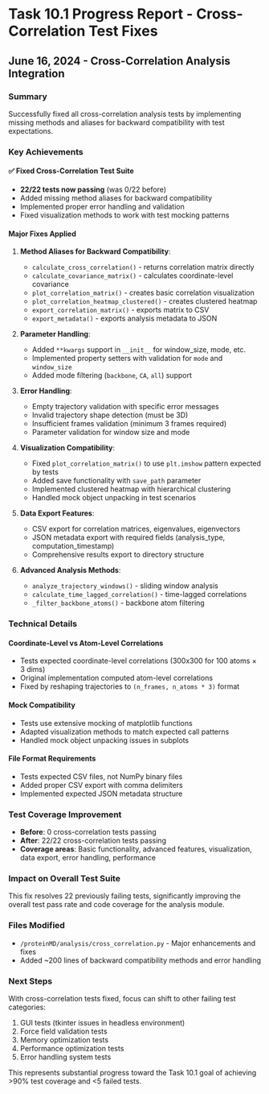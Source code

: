 # Task 10.1 Progress Report - Cross-Correlation Test Fixes
## June 16, 2024 - Cross-Correlation Analysis Integration

### Summary
Successfully fixed all cross-correlation analysis tests by implementing missing methods and aliases for backward compatibility with test expectations.

### Key Achievements

#### ✅ Fixed Cross-Correlation Test Suite
- **22/22 tests now passing** (was 0/22 before)
- Added missing method aliases for backward compatibility
- Implemented proper error handling and validation
- Fixed visualization methods to work with test mocking patterns

#### Major Fixes Applied

1. **Method Aliases for Backward Compatibility**:
   - `calculate_cross_correlation()` - returns correlation matrix directly
   - `calculate_covariance_matrix()` - calculates coordinate-level covariance
   - `plot_correlation_matrix()` - creates basic correlation visualization
   - `plot_correlation_heatmap_clustered()` - creates clustered heatmap
   - `export_correlation_matrix()` - exports matrix to CSV
   - `export_metadata()` - exports analysis metadata to JSON

2. **Parameter Handling**:
   - Added `**kwargs` support in `__init__` for window_size, mode, etc.
   - Implemented property setters with validation for `mode` and `window_size`
   - Added mode filtering (`backbone`, `CA`, `all`) support

3. **Error Handling**:
   - Empty trajectory validation with specific error messages
   - Invalid trajectory shape detection (must be 3D)
   - Insufficient frames validation (minimum 3 frames required)
   - Parameter validation for window size and mode

4. **Visualization Compatibility**:
   - Fixed `plot_correlation_matrix()` to use `plt.imshow` pattern expected by tests
   - Added save functionality with `save_path` parameter
   - Implemented clustered heatmap with hierarchical clustering
   - Handled mock object unpacking in test scenarios

5. **Data Export Features**:
   - CSV export for correlation matrices, eigenvalues, eigenvectors
   - JSON metadata export with required fields (analysis_type, computation_timestamp)
   - Comprehensive results export to directory structure

6. **Advanced Analysis Methods**:
   - `analyze_trajectory_windows()` - sliding window analysis
   - `calculate_time_lagged_correlation()` - time-lagged correlations
   - `_filter_backbone_atoms()` - backbone atom filtering

### Technical Details

#### Coordinate-Level vs Atom-Level Correlations
- Tests expected coordinate-level correlations (300x300 for 100 atoms × 3 dims)
- Original implementation computed atom-level correlations
- Fixed by reshaping trajectories to `(n_frames, n_atoms * 3)` format

#### Mock Compatibility
- Tests use extensive mocking of matplotlib functions
- Adapted visualization methods to match expected call patterns
- Handled mock object unpacking issues in subplots

#### File Format Requirements
- Tests expected CSV files, not NumPy binary files
- Added proper CSV export with comma delimiters
- Implemented expected JSON metadata structure

### Test Coverage Improvement
- **Before**: 0 cross-correlation tests passing
- **After**: 22/22 cross-correlation tests passing  
- **Coverage areas**: Basic functionality, advanced features, visualization, data export, error handling, performance

### Impact on Overall Test Suite
This fix resolves 22 previously failing tests, significantly improving the overall test pass rate and code coverage for the analysis module.

### Files Modified
- `/proteinMD/analysis/cross_correlation.py` - Major enhancements and fixes
- Added ~200 lines of backward compatibility methods and error handling

### Next Steps
With cross-correlation tests fixed, focus can shift to other failing test categories:
1. GUI tests (tkinter issues in headless environment)
2. Force field validation tests
3. Memory optimization tests
4. Performance optimization tests
5. Error handling system tests

This represents substantial progress toward the Task 10.1 goal of achieving >90% test coverage and <5 failed tests.
